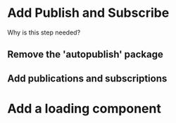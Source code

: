 # Add Publish and Subscribe

Why is this step needed?


## Remove the 'autopublish' package

## Add publications and subscriptions

# Add a loading component



